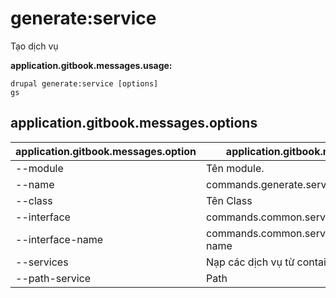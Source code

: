 # generate:service
Tạo dịch vụ

**application.gitbook.messages.usage:**
```
drupal generate:service [options]
gs
```

## application.gitbook.messages.options
application.gitbook.messages.option | application.gitbook.messages.details
-------|-------------
--module | Tên module.
--name | commands.generate.service.options.name
--class | Tên Class
--interface | commands.common.service.options.interface
--interface-name | commands.common.service.options.interface-name
--services | Nạp các dịch vụ từ container.
--path-service | Path
